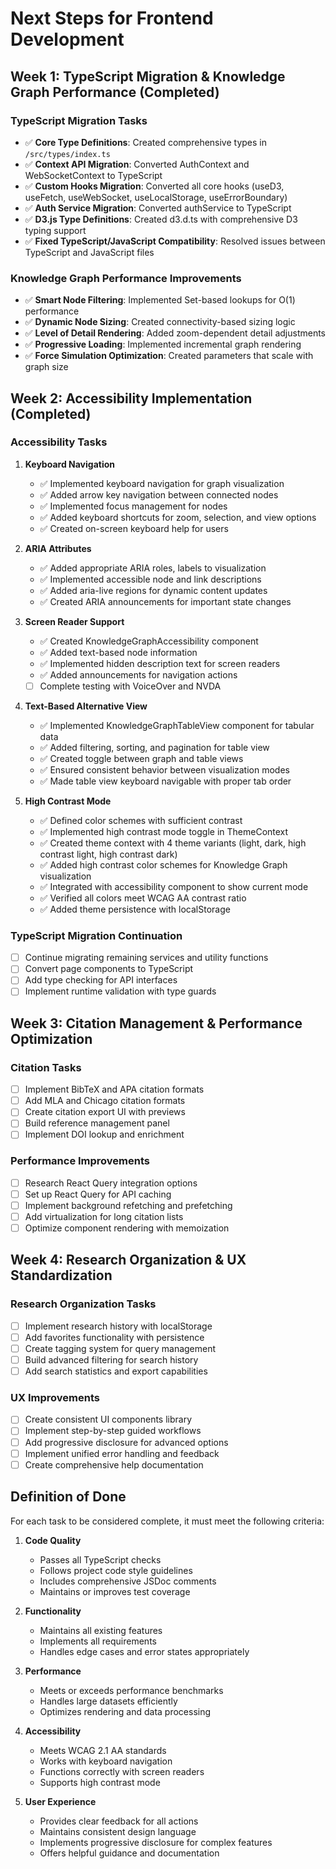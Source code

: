 # Next Steps for Frontend Development

## Week 1: TypeScript Migration & Knowledge Graph Performance (Completed)

### TypeScript Migration Tasks
- ✅ **Core Type Definitions**: Created comprehensive types in `/src/types/index.ts`
- ✅ **Context API Migration**: Converted AuthContext and WebSocketContext to TypeScript
- ✅ **Custom Hooks Migration**: Converted all core hooks (useD3, useFetch, useWebSocket, useLocalStorage, useErrorBoundary)
- ✅ **Auth Service Migration**: Converted authService to TypeScript
- ✅ **D3.js Type Definitions**: Created d3.d.ts with comprehensive D3 typing support
- ✅ **Fixed TypeScript/JavaScript Compatibility**: Resolved issues between TypeScript and JavaScript files

### Knowledge Graph Performance Improvements
- ✅ **Smart Node Filtering**: Implemented Set-based lookups for O(1) performance
- ✅ **Dynamic Node Sizing**: Created connectivity-based sizing logic
- ✅ **Level of Detail Rendering**: Added zoom-dependent detail adjustments
- ✅ **Progressive Loading**: Implemented incremental graph rendering
- ✅ **Force Simulation Optimization**: Created parameters that scale with graph size

## Week 2: Accessibility Implementation (Completed)

### Accessibility Tasks
1. **Keyboard Navigation**
   - ✅ Implemented keyboard navigation for graph visualization
   - ✅ Added arrow key navigation between connected nodes
   - ✅ Implemented focus management for nodes
   - ✅ Added keyboard shortcuts for zoom, selection, and view options
   - ✅ Created on-screen keyboard help for users

2. **ARIA Attributes**
   - ✅ Added appropriate ARIA roles, labels to visualization
   - ✅ Implemented accessible node and link descriptions
   - ✅ Added aria-live regions for dynamic content updates
   - ✅ Created ARIA announcements for important state changes

3. **Screen Reader Support**
   - ✅ Created KnowledgeGraphAccessibility component
   - ✅ Added text-based node information
   - ✅ Implemented hidden description text for screen readers
   - ✅ Added announcements for navigation actions
   - [ ] Complete testing with VoiceOver and NVDA

4. **Text-Based Alternative View**
   - ✅ Implemented KnowledgeGraphTableView component for tabular data
   - ✅ Added filtering, sorting, and pagination for table view
   - ✅ Created toggle between graph and table views
   - ✅ Ensured consistent behavior between visualization modes
   - ✅ Made table view keyboard navigable with proper tab order

5. **High Contrast Mode**
   - ✅ Defined color schemes with sufficient contrast
   - ✅ Implemented high contrast mode toggle in ThemeContext
   - ✅ Created theme context with 4 theme variants (light, dark, high contrast light, high contrast dark)
   - ✅ Added high contrast color schemes for Knowledge Graph visualization
   - ✅ Integrated with accessibility component to show current mode
   - ✅ Verified all colors meet WCAG AA contrast ratio
   - ✅ Added theme persistence with localStorage

### TypeScript Migration Continuation
- [ ] Continue migrating remaining services and utility functions
- [ ] Convert page components to TypeScript
- [ ] Add type checking for API interfaces
- [ ] Implement runtime validation with type guards

## Week 3: Citation Management & Performance Optimization

### Citation Tasks
- [ ] Implement BibTeX and APA citation formats
- [ ] Add MLA and Chicago citation formats
- [ ] Create citation export UI with previews
- [ ] Build reference management panel
- [ ] Implement DOI lookup and enrichment

### Performance Improvements
- [ ] Research React Query integration options
- [ ] Set up React Query for API caching
- [ ] Implement background refetching and prefetching
- [ ] Add virtualization for long citation lists
- [ ] Optimize component rendering with memoization

## Week 4: Research Organization & UX Standardization

### Research Organization Tasks
- [ ] Implement research history with localStorage
- [ ] Add favorites functionality with persistence
- [ ] Create tagging system for query management
- [ ] Build advanced filtering for search history
- [ ] Add search statistics and export capabilities

### UX Improvements
- [ ] Create consistent UI components library
- [ ] Implement step-by-step guided workflows
- [ ] Add progressive disclosure for advanced options
- [ ] Implement unified error handling and feedback
- [ ] Create comprehensive help documentation

## Definition of Done

For each task to be considered complete, it must meet the following criteria:

1. **Code Quality**
   - Passes all TypeScript checks
   - Follows project code style guidelines
   - Includes comprehensive JSDoc comments
   - Maintains or improves test coverage

2. **Functionality**
   - Maintains all existing features
   - Implements all requirements
   - Handles edge cases and error states appropriately

3. **Performance**
   - Meets or exceeds performance benchmarks
   - Handles large datasets efficiently
   - Optimizes rendering and data processing

4. **Accessibility**
   - Meets WCAG 2.1 AA standards
   - Works with keyboard navigation
   - Functions correctly with screen readers
   - Supports high contrast mode

5. **User Experience**
   - Provides clear feedback for all actions
   - Maintains consistent design language
   - Implements progressive disclosure for complex features
   - Offers helpful guidance and documentation